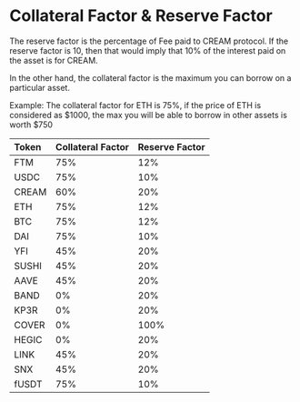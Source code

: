 # Collateral Factor & Reserve Factor

The reserve factor is the percentage of Fee paid to CREAM protocol. If the reserve factor is 10, then that would imply that 10% of the interest paid on the asset is for CREAM.

In the other hand, the collateral factor is the maximum you can borrow on a particular asset.

Example: The collateral factor for ETH is 75%, if the price of ETH is considered as $1000, the max you will be able to borrow in other assets is worth $750

| Token | Collateral Factor | Reserve Factor |
| :--- | :--- | :--- |
| FTM | 75% | 12% |
| USDC | 75% | 10% |
| CREAM | 60% | 20% |
| ETH | 75% | 12% |
| BTC | 75% | 12% |
| DAI | 75% | 10% |
| YFI | 45% | 20% |
| SUSHI | 45% | 20% |
| AAVE | 45% | 20% |
| BAND | 0% | 20% |
| KP3R | 0% | 20% |
| COVER | 0% | 100% |
| HEGIC | 0% | 20% |
| LINK | 45% | 20% |
| SNX | 45% | 20% |
| fUSDT | 75% | 10% |



